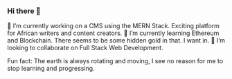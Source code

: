 ### Hi there 👋

🔭 I’m currently working on a CMS using the MERN Stack. Exciting platform for African writers and content creators.
🌱 I’m currently learning Ethereum and Blockchain. There seems to be some hidden gold in that. I want in.
👯 I’m looking to collaborate on Full Stack Web Development. 

Fun fact: The earth is always rotating and moving, I see no reason for me to stop learning and progressing.



<!--
**BMWire/BMWIre** is a ✨ _special_ ✨ repository because its `README.md` (this file) appears on your GitHub profile.

Here are some ideas to get you started:

- 🔭 I’m currently working on ...
- 🌱 I’m currently learning ...
- 👯 I’m looking to collaborate on ...
- 🤔 I’m looking for help with ...
- 💬 Ask me about ...
- 📫 How to reach me: ...
- 😄 Pronouns: ...
- ⚡ Fun fact: ...
-->
